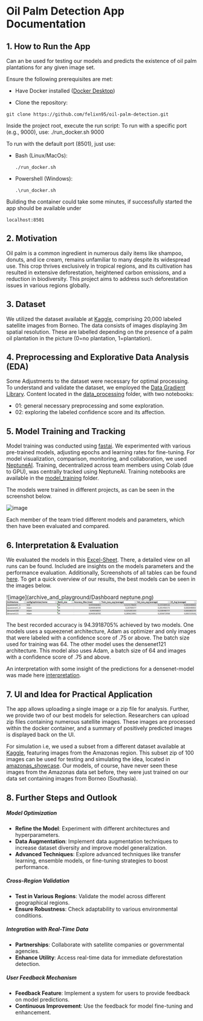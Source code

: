 # Oil Palm Detection App Documentation

## 1. How to Run the App
Can an be used for testing our models and predicts the existence of oil palm plantations for any given image set. 

Ensure the following prerequisites are met:

- Have Docker installed ([Docker Desktop](https://www.docker.com/products/docker-desktop/))

- Clone the repository:
```
git clone https://github.com/felixn95/oil-palm-detection.git
```
Inside the project root, execute the run script:
To run with a specific port (e.g., 9000), use: ./run_docker.sh 9000

To run with the default port (8501), just use:
- Bash (Linux/MacOs):
  ```
  ./run_docker.sh
  ```
- Powershell (Windows):
    ```
  .\run_docker.sh
    ```
Building the container could take some minutes, if successfully started the app should be available under

```
localhost:8501
```

## 2. Motivation
 Oil palm is a common ingredient in numerous daily items like shampoo, donuts, and ice cream, remains unfamiliar to many despite its widespread use. This crop thrives exclusively in tropical regions, and its cultivation has resulted in extensive deforestation, heightened carbon emissions, and a reduction in biodiversity. This project aims to address such deforestation issues in various regions globally.

## 3. Dataset 
We utilized the dataset available at [Kaggle](https://www.kaggle.com/c/widsdatathon2019/data), comprising 20,000 labeled satellite images from Borneo. The data consists of images displaying 3m spatial resolution. These are labelled depending on the presence of a palm oil plantation in the picture (0=no plantation, 1=plantation).

## 4. Preprocessing and Explorative Data Analysis (EDA)
Some Adjustments to the dataset were necessary for optimal processing. To understand and validate the dataset, we employed the [Data Gradient Library](https://docs.deci.ai/data-gradients/index.html). Content located in the [data_processing](https://github.com/felixn95/oil-palm-detection/tree/main/data_processing) folder, with two notebooks:
- 01: general necessary preprocessing and some exploration. 
- 02: exploring the labeled confidence score and its affection. 

## 5. Model Training and Tracking
Model training was conducted using [fastai](https://docs.fast.ai/vision.learner.html). We experimented with various pre-trained models, adjusting epochs and learning rates for fine-tuning. For model visualization, comparison, monitoring, and collaboration, we used [NeptuneAI](https://docs.neptune.ai/about/intro/). Training, decentralized across team members using Colab (due to GPU), was centrally tracked using NeptuneAI. Training notebooks are available in the [model_training](https://github.com/felixn95/oil-palm-detection/tree/main/model_training) folder.

The models were trained in different projects, as can be seen in the screenshot below. 

![image](https://github.com/felixn95/oil-palm-detection/assets/109859669/ff2277a5-0fc2-499f-bdb1-983b414d910c)

Each member of the team tried different models and parameters, which then have been evaluated and compared. 
## 6. Interpretation & Evaluation
We evaluated the models in this [Excel-Sheet](https://github.com/felixn95/oil-palm-detection/blob/main/model_training/Optimizer_comparison.xlsx). There, a detailed view on all runs can be found. Included are insights on the models parameters and the performance evaluation. Additionally, Screenshots of all tables can be found [here](https://github.com/felixn95/oil-palm-detection/tree/main/model_training). To get a quick overview of our results, the best models can be seen in the images below. 

![image](archive_and_playground/Dashboard neptune.png)
![image](model_training/Model_Overview_Optimizers_Best_augmentedData.png)

The best recorded accuracy is 94.3918705% achieved by two models. One models uses a squeezenet architecture, Adam as optimizer and only images that were labeled with a confidence score of .75 or above. The batch size used for training was 64. The other model uses the densenet121 architecture. This model also uses Adam, a batch size of 64 and images with a confidence score of .75 and above. 

An interpretation with some insight of the predictions for a densenet-model was made here [interpretation](https://github.com/felixn95/oil-palm-detection/blob/main/interpretation/interpretation.ipynb).

## 7. UI and Idea for Practical Application
The app allows uploading a single image or a zip file for analysis. Further, we provide two of our best models for selection. Researchers can upload zip files containing numerous satellite images. These images are processed within the docker container, and a summary of positively predicted images is displayed back on the UI. 

For simulation i.e, we used a subset from a different dataset available at [Kaggle](https://www.kaggle.com/c/planet-understanding-the-amazon-from-space/data), featuring images from the Amazonas region. This subset zip of 100 images can be used for testing and simulating the idea, located in [amazonas_showcase](https://github.com/felixn95/oil-palm-detection/tree/main/amazonas_set_showcase). Our models, of course, have never seen these images from the Amazonas data set before, they were just trained on our data set containing images from Borneo (Southasia).  

## 8. Further Steps and Outlook

##### Model Optimization
- **Refine the Model**: Experiment with different architectures and hyperparameters.
- **Data Augmentation**: Implement data augmentation techniques to increase dataset diversity and improve model generalization.
- **Advanced Techniques**: Explore advanced techniques like transfer learning, ensemble models, or fine-tuning strategies to boost performance.

##### Cross-Region Validation
- **Test in Various Regions**: Validate the model across different geographical regions.
- **Ensure Robustness**: Check adaptability to various environmental conditions.

##### Integration with Real-Time Data
- **Partnerships**: Collaborate with satellite companies or governmental agencies.
- **Enhance Utility**: Access real-time data for immediate deforestation detection.

##### User Feedback Mechanism
- **Feedback Feature**: Implement a system for users to provide feedback on model predictions.
- **Continuous Improvement**: Use the feedback for model fine-tuning and enhancement.

